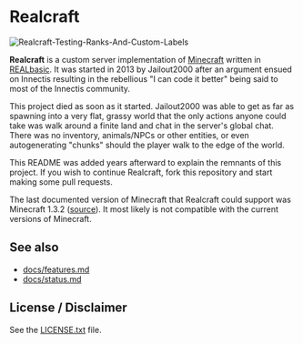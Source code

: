 # Realcraft

![Realcraft-Testing-Ranks-And-Custom-Labels](./Realcraft-Testing-Ranks-And-Custom-Labels.png)

**Realcraft** is a custom server implementation of
[Minecraft](https://www.minecraft.net/) written in
[REALbasic](https://en.wikipedia.org/wiki/REALbasic). It was started in 2013 by
Jailout2000 after an argument ensued on Innectis resulting in the rebellious
"I can code it better" being said to most of the Innectis community.

This project died as soon as it started. Jailout2000 was able to get as far as
spawning into a very flat, grassy world that the only actions anyone could take
was walk around a finite land and chat in the server's global chat. There was
no inventory, animals/NPCs or other entities, or even autogenerating "chunks"
should the player walk to the edge of the world.

This README was added years afterward to explain the remnants of this project.
If you wish to continue Realcraft, fork this repository and start making some
pull requests.

The last documented version of Minecraft that Realcraft could support was
Minecraft 1.3.2 ([source](http://wiki.vg/Server_List)). It most likely is not
compatible with the current versions of Minecraft.

## See also

* [docs/features.md](https://github.com/carlbennett/realcraft/tree/main/docs/features.md)
* [docs/status.md](https://github.com/carlbennett/realcraft/tree/main/docs/status.md)

## License / Disclaimer

See the [LICENSE.txt](./LICENSE.txt) file.
